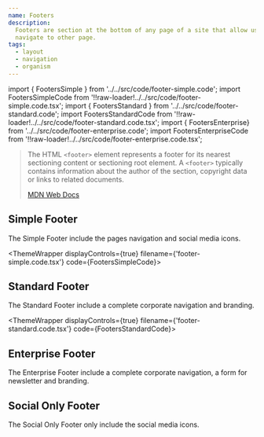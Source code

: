 ```yaml
---
name: Footers
description:
  Footers are section at the bottom of any page of a site that allow users to
  navigate to other page.
tags:
  - layout
  - navigation
  - organism
---
```


<!-- CODE IMPORTS -->

<!-- prettier-ignore -->
import { FootersSimple } from '../../src/code/footer-simple.code'; 
import FootersSimpleCode from '!!raw-loader!../../src/code/footer-simple.code.tsx';
import { FootersStandard } from '../../src/code/footer-standard.code'; 
import FootersStandardCode from '!!raw-loader!../../src/code/footer-standard.code.tsx';
import { FootersEnterprise} from '../../src/code/footer-enterprise.code'; 
import FootersEnterpriseCode from '!!raw-loader!../../src/code/footer-enterprise.code.tsx';

<!-- END CODE IMPORTS -->

<DocHeader props={props}/>

> The HTML `<footer>` element represents a footer for its nearest sectioning
> content or sectioning root element. A `<footer>` typically contains
> information about the author of the section, copyright data or links to
> related documents.
>
> [MDN Web Docs](https://developer.mozilla.org/en-US/docs/Web/HTML/Element/footer)

## Simple Footer

The Simple Footer include the pages navigation and social media icons.

<!-- prettier-ignore -->
<ThemeWrapper 
  displayControls={true} 
  filename={'footer-simple.code.tsx'} 
  code={FootersSimpleCode}>
  <FootersSimple />
</ThemeWrapper>

## Standard Footer

The Standard Footer include a complete corporate navigation and branding.

<!-- prettier-ignore -->
<ThemeWrapper 
  displayControls={true} 
  filename={'footer-standard.code.tsx'} 
  code={FootersStandardCode}> 
  <FootersStandard />
</ThemeWrapper>

## Enterprise Footer

The Enterprise Footer include a complete corporate navigation, a form for
newsletter and branding.

<ThemeWrapper>
  <FootersEnterprise />
</ThemeWrapper>

## Social Only Footer

The Social Only Footer only include the social media icons.
